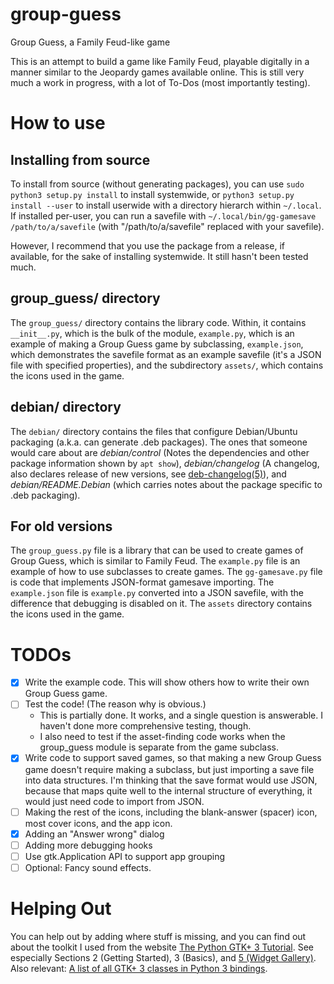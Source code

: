 # group-guess
Group Guess, a Family Feud-like game

This is an attempt to build a game like Family Feud, playable digitally in a manner similar to the Jeopardy games available online. This is still very much a work in progress, with a lot of To-Dos (most importantly testing).

# How to use #

## Installing from source ##
To install from source (without generating packages), you can use `sudo python3 setup.py install` to install systemwide, or `python3 setup.py install --user` to install userwide with a directory hierarch within `~/.local`. If installed per-user, you can run a savefile with `~/.local/bin/gg-gamesave /path/to/a/savefile` (with "/path/to/a/savefile" replaced with your savefile).

However, I recommend that you use the package from a release, if available, for the sake of installing systemwide. It still hasn't been tested much.

## group_guess/ directory ##
The `group_guess/` directory contains the library code. Within, it contains `__init__.py`, which is the bulk of the module, `example.py`, which is an example of making a Group Guess game by subclassing, `example.json`, which demonstrates the savefile format as an example savefile (it's a JSON file with specified properties), and the subdirectory `assets/`, which contains the icons used in the game.

## debian/ directory ##
The `debian/` directory contains the files that configure Debian/Ubuntu packaging (a.k.a. can generate .deb packages). The ones that someone would care about are *debian/control* (Notes the dependencies and other package information shown by `apt show`), *debian/changelog* (A changelog, also declares release of new versions, see [deb-changelog(5)](https://manpages.debian.org/bullseye/dpkg-dev/deb-changelog.5.en.html)), and *debian/README.Debian* (which carries notes about the package specific to .deb packaging).

## For old versions ##
The `group_guess.py` file is a library that can be used to create games of Group Guess, which is similar to Family Feud. The `example.py` file is an example of how to use subclasses to create games. The `gg-gamesave.py` file is code that implements JSON-format gamesave importing. The `example.json` file is `example.py` converted into a JSON savefile, with the difference that debugging is disabled on it. The `assets` directory contains the icons used in the game.

# TODOs #
 - [x] Write the example code. This will show others how to write their own Group Guess game.
 - [ ] Test the code! (The reason why is obvious.)
   - This is partially done. It works, and a single question is answerable. I haven't done more comprehensive testing, though.
   - I also need to test if the asset-finding code works when the group_guess module is separate from the game subclass.
 - [x] Write code to support saved games, so that making a new Group Guess game doesn't require making a subclass, but just importing a save file into data structures. I'm thinking that the save format would use JSON, because that maps quite well to the internal structure of everything, it would just need code to import from JSON.
 - [ ] Making the rest of the icons, including the blank-answer (spacer) icon, most cover icons, and the app icon.
 - [x] Adding an "Answer wrong" dialog
 - [ ] Adding more debugging hooks
 - [ ] Use gtk.Application API to support app grouping
 - [ ] Optional: Fancy sound effects.
# Helping Out #
You can help out by adding where stuff is missing, and you can find out about the toolkit I used from the website [The Python GTK+ 3 Tutorial](https://python-gtk-3-tutorial.readthedocs.io/en/latest/). See especially Sections 2 (Getting Started), 3 (Basics), and [5 (Widget Gallery)](https://python-gtk-3-tutorial.readthedocs.io/en/latest/gallery.html). Also relevant: [A list of all GTK+ 3 classes in Python 3 bindings](https://lazka.github.io/pgi-docs/Gtk-3.0/classes.html).

